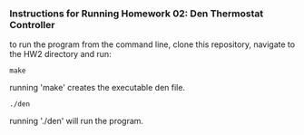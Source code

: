 ### Instructions for Running Homework 02: Den Thermostat Controller

to run the program from the command line, clone this repository, navigate to the HW2 directory and run:

```make```

running 'make' creates the executable den file.

```./den```

running './den' will run the program.
